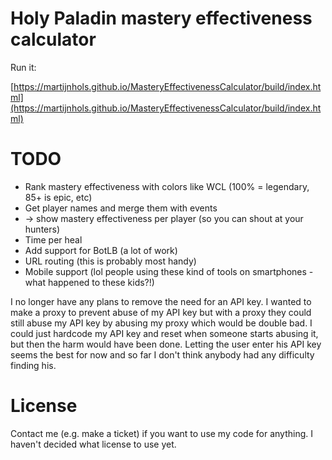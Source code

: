 # Holy Paladin mastery effectiveness calculator

Run it:

[https://martijnhols.github.io/MasteryEffectivenessCalculator/build/index.html](https://martijnhols.github.io/MasteryEffectivenessCalculator/build/index.html)

# TODO

 * Rank mastery effectiveness with colors like WCL (100% = legendary, 85+ is epic, etc)
 * Get player names and merge them with events
 * -> show mastery effectiveness per player (so you can shout at your hunters)
 * Time per heal
 * Add support for BotLB (a lot of work)
 * URL routing (this is probably most handy)
 * Mobile support (lol people using these kind of tools on smartphones - what happened to these kids?!)

I no longer have any plans to remove the need for an API key. I wanted to make a proxy to prevent abuse of my API key but with a proxy they
could still abuse my API key by abusing my proxy which would be double bad. I could just hardcode my API key and reset when someone starts
abusing it, but then the harm would have been done. Letting the user enter his API key seems the best for now and so far I don't think
anybody had any difficulty finding his.

# License

Contact me (e.g. make a ticket) if you want to use my code for anything. I haven't decided what license to use yet.
